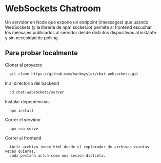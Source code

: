 
# WebSockets Chatroom

Un servidor en Node que expone un endpoint (/messages) que usando WebSockets (y la libreria de npm socket.io) permite al frontend escuchar los mensajes publicados al servidor desde distintos dispositivos al instante y sin necesidad de polling.



## Para probar localmente

Clonar el proyecto

```bash
  git clone https://github.com/markmysler/chat-websockets.git
```

Ir al directorio del backend

```bash
  cd chat-websockets/server
```

Instalar dependencias

```bash
  npm install
```

Correr el servidor

```bash
  npm run serve
```

Correr el frontend

```
  Abrir archivo index.html desde el explorador de archivos cuantas veces quieras,
  cada pestaña actua como una sesion distinta.
```

